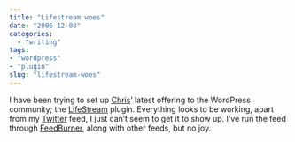 ```yaml
---
title: "Lifestream woes"
date: "2006-12-08"
categories: 
  - "writing"
tags:
- "wordpress"
- "plugin"
slug: "lifestream-woes"
---
```


I have been trying to set up [Chris](https://www.chrisjdavis.org/)’ latest offering to the WordPress community; the [LifeStream](https://www.chrisjdavis.org/2006/11/26/lifestream-ala-wordpress/) plugin. Everything looks to be working, apart from my [Twitter](https://twitter.com/FunkyLarma) feed, I just can’t seem to get it to show up. I’ve run the feed through [FeedBurner](https://www.feedburner.com/fb/a/myfeeds), along with other feeds, but no joy.

